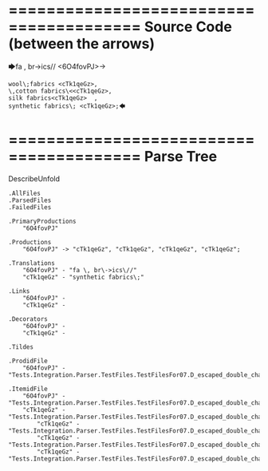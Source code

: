 ========================================
Source Code (between the arrows)
========================================

🡆fa \, br\->ics\// <6O4fovPJ>->

    wool\;fabrics <cTk1qeGz>,
    \,cotton fabrics\<<cTk1qeGz>,
    silk fabrics<cTk1qeGz>  ,
    synthetic fabrics\; <cTk1qeGz>;🡄

========================================
Parse Tree
========================================
DescribeUnfold

    .AllFiles
    .ParsedFiles
    .FailedFiles

    .PrimaryProductions
        "6O4fovPJ" 

    .Productions
        "6O4fovPJ" -> "cTk1qeGz", "cTk1qeGz", "cTk1qeGz", "cTk1qeGz";

    .Translations
        "6O4fovPJ" - "fa \, br\->ics\//"
        "cTk1qeGz" - "synthetic fabrics\;"

    .Links
        "6O4fovPJ" - 
        "cTk1qeGz" - 

    .Decorators
        "6O4fovPJ" - 
        "cTk1qeGz" - 

    .Tildes

    .ProdidFile
        "6O4fovPJ" - "Tests.Integration.Parser.TestFiles.TestFilesFor07.D_escaped_double_characters2.ds"

    .ItemidFile
        "6O4fovPJ" - "Tests.Integration.Parser.TestFiles.TestFilesFor07.D_escaped_double_characters2.ds"
        "cTk1qeGz" - "Tests.Integration.Parser.TestFiles.TestFilesFor07.D_escaped_double_characters2.ds"
            "cTk1qeGz" - "Tests.Integration.Parser.TestFiles.TestFilesFor07.D_escaped_double_characters2.ds"
            "cTk1qeGz" - "Tests.Integration.Parser.TestFiles.TestFilesFor07.D_escaped_double_characters2.ds"
            "cTk1qeGz" - "Tests.Integration.Parser.TestFiles.TestFilesFor07.D_escaped_double_characters2.ds"

